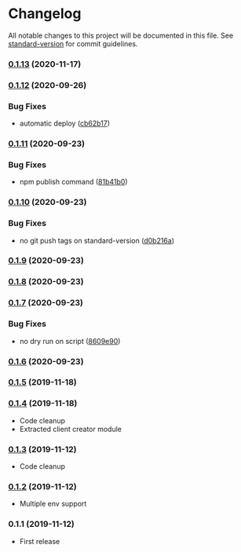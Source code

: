 # Changelog

All notable changes to this project will be documented in this file. See [standard-version](https://github.com/conventional-changelog/standard-version) for commit guidelines.

### [0.1.13](https://github.com/scaccogatto/contentful-module/compare/v0.1.12...v0.1.13) (2020-11-17)

### [0.1.12](https://github.com/scaccogatto/contentful-module/compare/v0.1.11...v0.1.12) (2020-09-26)


### Bug Fixes

* automatic deploy ([cb62b17](https://github.com/scaccogatto/contentful-module/commit/cb62b172c08f63f6581b874c04bf6bb3467288b8))

### [0.1.11](https://github.com/scaccogatto/contentful-module/compare/v0.1.10...v0.1.11) (2020-09-23)


### Bug Fixes

* npm publish command ([81b41b0](https://github.com/scaccogatto/contentful-module/commit/81b41b0a82e19c40d026762d5247330ce9ac3999))

### [0.1.10](https://github.com/scaccogatto/contentful-module/compare/v0.1.9...v0.1.10) (2020-09-23)


### Bug Fixes

* no git push tags on standard-version ([d0b216a](https://github.com/scaccogatto/contentful-module/commit/d0b216a14a46e3671a072f6c7962eeb6ff9f9fc8))

### [0.1.9](https://github.com/scaccogatto/contentful-module/compare/v0.1.8...v0.1.9) (2020-09-23)

### [0.1.8](https://github.com/scaccogatto/contentful-module/compare/v0.1.7...v0.1.8) (2020-09-23)

### [0.1.7](https://github.com/scaccogatto/contentful-module/compare/v0.1.6...v0.1.7) (2020-09-23)


### Bug Fixes

* no dry run on script ([8609e90](https://github.com/scaccogatto/contentful-module/commit/8609e9063f7d1753497f9bba35e6748af97bff99))

### [0.1.6](https://github.com/scaccogatto/contentful-module/compare/v0.1.5...v0.1.6) (2020-09-23)

### [0.1.5](https://github.com/scaccogatto/contentful-module/compare/v0.1.4...v0.1.5) (2019-11-18)

### [0.1.4](https://github.com/scaccogatto/contentful-module/compare/v0.1.3...v0.1.4) (2019-11-18)

- Code cleanup
- Extracted client creator module

### [0.1.3](https://github.com/scaccogatto/contentful-module/compare/v0.1.2...v0.1.3) (2019-11-12)

- Code cleanup

### [0.1.2](https://github.com/scaccogatto/contentful-module/compare/v0.1.1...v0.1.2) (2019-11-12)

- Multiple env support

### 0.1.1 (2019-11-12)

- First release
